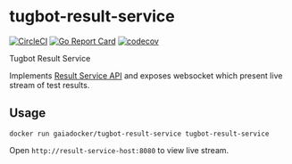 # tugbot-result-service

[![CircleCI](https://circleci.com/gh/gaia-docker/tugbot-result-service.svg?style=svg)](https://circleci.com/gh/gaia-docker/tugbot-result-service)
[![Go Report Card](https://goreportcard.com/badge/github.com/gaia-docker/tugbot-result-service)](https://goreportcard.com/report/github.com/gaia-docker/tugbot-result-service)
[![codecov](https://codecov.io/gh/gaia-docker/tugbot-result-service/branch/master/graph/badge.svg)](https://codecov.io/gh/gaia-docker/tugbot-result-service)


Tugbot Result Service

Implements [Result Service API](https://github.com/gaia-docker/tugbot/blob/master/doc/proposal/Result%20Service%20API.md#api-design) 
and exposes websocket which present live stream of test results.

## Usage
`docker run gaiadocker/tugbot-result-service tugbot-result-service`

Open `http://result-service-host:8080` to view live stream.
